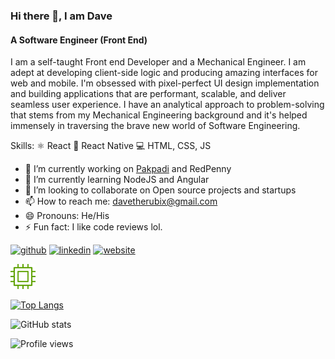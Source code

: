 ### Hi there 👋, I am Dave
#### A Software Engineer (Front End)
I am a self-taught Front end Developer and a Mechanical Engineer. I am adept at developing client-side logic and producing amazing interfaces for web and mobile. I'm obsessed with pixel-perfect UI design implementation and building applications that are performant, scalable, and deliver seamless user experience. I have an analytical approach to problem-solving that stems from my Mechanical Engineering background and it's helped immensely in traversing the brave new world of Software Engineering.

Skills: ⚛ React  📱 React Native 💻 HTML, CSS, JS

- 🔭 I’m currently working on [Pakpadi](https://pakpadi-demo.netlify.app/) and RedPenny 
- 🌱 I’m currently learning NodeJS and Angular 
- 👯 I’m looking to collaborate on Open source projects and startups 
- 📫 How to reach me: davetherubix@gmail.com 
- 😄 Pronouns: He/His 
- ⚡ Fun fact: I like code reviews lol. 


[<img src='https://cdn.jsdelivr.net/npm/simple-icons@3.0.1/icons/github.svg' alt='github' height='40'>](https://github.com/dayang4321)  [<img src='https://cdn.jsdelivr.net/npm/simple-icons@3.0.1/icons/linkedin.svg' alt='linkedin' height='40'>](https://www.linkedin.com/in/david-ayang/)  [<img src='https://cdn.jsdelivr.net/npm/simple-icons@3.0.1/icons/icloud.svg' alt='website' height='40'>](https://www.dayang.dev)  

<a href='https://docs.github.com/en/developers'><img src='https://raw.githubusercontent.com/acervenky/animated-github-badges/master/assets/devbadge.gif' width='40' height='40'></a> 

[![Top Langs](https://github-readme-stats.vercel.app/api/top-langs/?username=dayang4321&langs_count=8&count_private=true)](https://github.com/anuraghazra/github-readme-stats)

![GitHub stats](https://github-readme-stats.vercel.app/api?username=dayang4321&show_icons=true&count_private=true&hide=stars,issues,contribs)  
    
![Profile views](https://gpvc.arturio.dev/dayang4321)  
